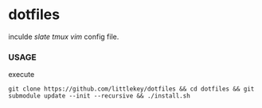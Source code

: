 dotfiles
========

inculde *slate* *tmux* *vim* config file.

### USAGE

execute

`git clone https://github.com/littlekey/dotfiles && cd dotfiles && git submodule update --init --recursive && ./install.sh`
